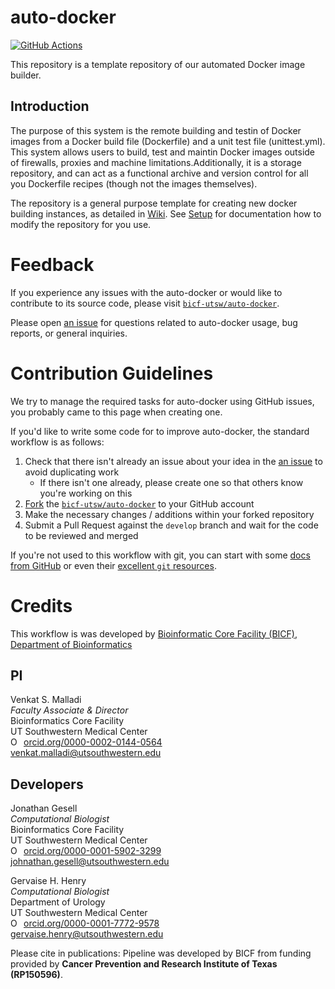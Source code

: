 auto-docker
========================================

[![GitHub Actions](https://github.com/utsw-bicf/auto-docker/actions/workflows/workflow-ci.yml/badge.svg)](https://github.com/utsw-bicf/auto-docker/actions/workflows/workflow-ci.yml)


This repository is a template repository of our automated Docker image builder.


Introduction
------------

The purpose of this system is the remote building and testin of Docker images from a Docker build file (Dockerfile) and a unit test file (unittest.yml). This system allows users to build, test and maintin Docker images outside of firewalls, proxies and machine limitations.Additionally, it is a storage repository, and can act as a functional archive and version control for all you Dockerfile recipes (though not the images themselves).

The repository is a general purpose template for creating new docker building instances, as detailed in [Wiki](https://github.com/utsw-bicf/auto-docker/wiki). See [Setup](https://github.com/utsw-bicf/auto-docker/wiki/Setup) for documentation how to modify the repository for you use.

Feedback
========

If you experience any issues with the auto-docker or would like to contribute to its source code, please visit [`bicf-utsw/auto-docker`](https://github.com/utsw-bicf/auto-docker).

Please open [an issue](https://git.io/JtyFp) for questions related to auto-docker usage, bug reports, or general inquiries.

Contribution Guidelines
=======================
We try to manage the required tasks for auto-docker using GitHub issues, you probably came to this page when creating one.

If you'd like to write some code for to improve auto-docker, the standard workflow is as follows:


1. Check that there isn't already an issue about your idea in the [an issue](https://git.io/JtyFp) to avoid duplicating work
    * If there isn't one already, please create one so that others know you're working on this
2. [Fork](https://help.github.com/en/github/getting-started-with-github/fork-a-repo) the [`bicf-utsw/auto-docker`](https://github.com/utsw-bicf/auto-docker) to your GitHub account
3. Make the necessary changes / additions within your forked repository
4. Submit a Pull Request against the `develop` branch and wait for the code to be reviewed and merged

If you're not used to this workflow with git, you can start with some [docs from GitHub](https://help.github.com/en/github/collaborating-with-issues-and-pull-requests) or even their [excellent `git` resources](https://try.github.io/).  


Credits
=======
This workflow is was developed by [Bioinformatic Core Facility (BICF), Department of Bioinformatics](http://www.utsouthwestern.edu/labs/bioinformatics/)

PI
--
Venkat S. Malladi\
*Faculty Associate & Director*\
Bioinformatics Core Facility\
UT Southwestern Medical Center\
<a href="https://orcid.org/0000-0002-0144-0564" target="orcid.widget" rel="noopener noreferrer" style="vertical-align:top;"><img src="https://orcid.org/sites/default/files/images/orcid_16x16.png" style="width:1em;margin-right:.5em;" alt="ORCID iD icon">orcid.org/0000-0002-0144-0564</a>\
[venkat.malladi@utsouthwestern.edu](mailto:venkat.malladi@utsouthwestern.edu)

Developers
----------
Jonathan Gesell\
*Computational Biologist*\
Bioinformatics Core Facility\
UT Southwestern Medical Center\
<a href="https://orcid.org/0000-0001-5902-3299" target="orcid.widget" rel="noopener noreferrer" style="vertical-align:top;"><img src="https://orcid.org/sites/default/files/images/orcid_16x16.png" style="width:1em;margin-right:.5em;" alt="ORCID iD icon">orcid.org/0000-0001-5902-3299</a>\
[johnathan.gesell@utsouthwestern.edu](mailto:jonathn.gesell@utsouthwestern.edu)

Gervaise H. Henry\
*Computational Biologist*\
Department of Urology\
UT Southwestern Medical Center\
<a href="https://orcid.org/0000-0001-7772-9578" target="orcid.widget" rel="noopener noreferrer" style="vertical-align:top;"><img src="https://orcid.org/sites/default/files/images/orcid_16x16.png" style="width:1em;margin-right:.5em;" alt="ORCID iD icon">orcid.org/0000-0001-7772-9578</a>\
[gervaise.henry@utsouthwestern.edu](mailto:gervaise.henry@utsouthwestern.edu)



Please cite in publications: Pipeline was developed by BICF from funding provided by **Cancer Prevention and Research Institute of Texas (RP150596)**.
